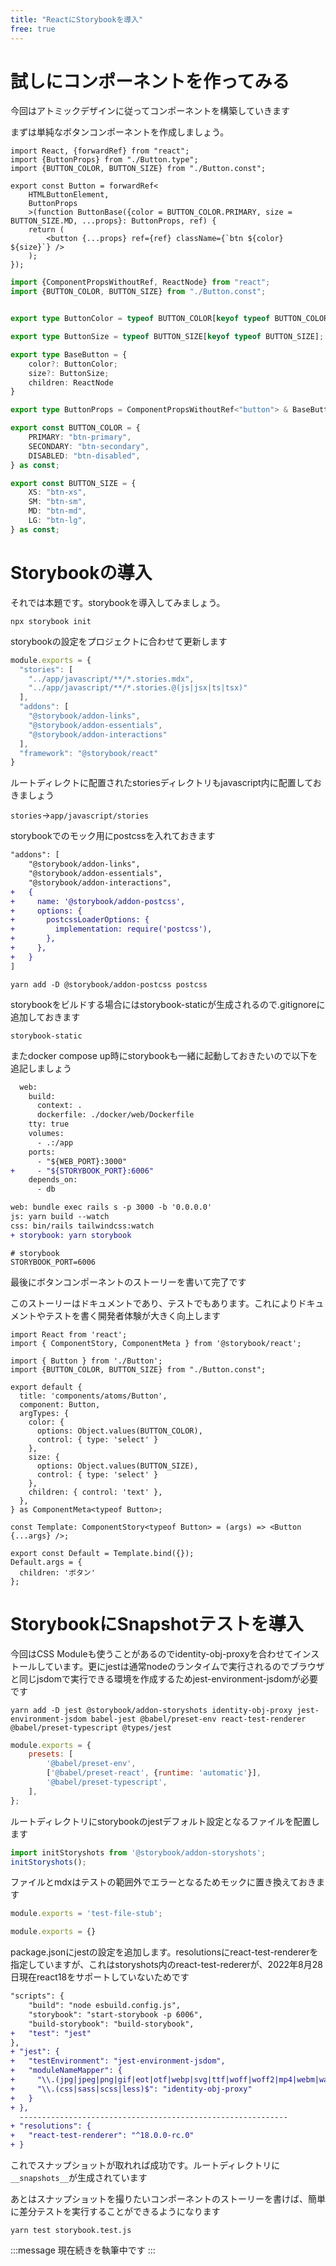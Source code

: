 ```yaml
---
title: "ReactにStorybookを導入"
free: true
---
```


# 試しにコンポーネントを作ってみる

今回はアトミックデザインに従ってコンポーネントを構築していきます

まずは単純なボタンコンポーネントを作成しましょう。

```tsx:app/javascript/components/atoms/Button/Button.tsx
import React, {forwardRef} from "react";
import {ButtonProps} from "./Button.type";
import {BUTTON_COLOR, BUTTON_SIZE} from "./Button.const";

export const Button = forwardRef<
    HTMLButtonElement,
    ButtonProps
    >(function ButtonBase({color = BUTTON_COLOR.PRIMARY, size = BUTTON_SIZE.MD, ...props}: ButtonProps, ref) {
    return (
        <button {...props} ref={ref} className={`btn ${color} ${size}`} />
    );
});
```

```tsx:app/javascript/components/atoms/Button/Button.type.ts
import {ComponentPropsWithoutRef, ReactNode} from "react";
import {BUTTON_COLOR, BUTTON_SIZE} from "./Button.const";


export type ButtonColor = typeof BUTTON_COLOR[keyof typeof BUTTON_COLOR];

export type ButtonSize = typeof BUTTON_SIZE[keyof typeof BUTTON_SIZE];

export type BaseButton = {
    color?: ButtonColor;
    size?: ButtonSize;
    children: ReactNode
}

export type ButtonProps = ComponentPropsWithoutRef<"button"> & BaseButton
```

```tsx:app/javascript/components/atoms/Button/Button.const.ts
export const BUTTON_COLOR = {
    PRIMARY: "btn-primary",
    SECONDARY: "btn-secondary",
    DISABLED: "btn-disabled",
} as const;

export const BUTTON_SIZE = {
    XS: "btn-xs",
    SM: "btn-sm",
    MD: "btn-md",
    LG: "btn-lg",
} as const;
```

# Storybookの導入

それでは本題です。storybookを導入してみましょう。

```shell
npx storybook init
```

storybookの設定をプロジェクトに合わせて更新します

```js:.storybook/main.js
module.exports = {
  "stories": [
    "../app/javascript/**/*.stories.mdx",
    "../app/javascript/**/*.stories.@(js|jsx|ts|tsx)"
  ],
  "addons": [
    "@storybook/addon-links",
    "@storybook/addon-essentials",
    "@storybook/addon-interactions"
  ],
  "framework": "@storybook/react"
}
```

ルートディレクトに配置されたstoriesディレクトリもjavascript内に配置しておきましょう

```stories```→```app/javascript/stories```

storybookでのモック用にpostcssを入れておきます

```diff js:.storybook/main.js
"addons": [
    "@storybook/addon-links",
    "@storybook/addon-essentials",
    "@storybook/addon-interactions",
+   {
+     name: '@storybook/addon-postcss',
+     options: {
+       postcssLoaderOptions: {
+         implementation: require('postcss'),
+       },
+     },
+   }
]
```

```shell
yarn add -D @storybook/addon-postcss postcss
```

storybookをビルドする場合にはstorybook-staticが生成されるので.gitignoreに追加しておきます

```.gitignore
storybook-static
```

またdocker compose up時にstorybookも一緒に起動しておきたいので以下を追記しましょう

```diff yml:docker-compose.yml
  web:
    build:
      context: .
      dockerfile: ./docker/web/Dockerfile
    tty: true
    volumes:
      - .:/app
    ports:
      - "${WEB_PORT}:3000"
+     - "${STORYBOOK_PORT}:6006"
    depends_on:
      - db
```

```diff dev:Procfile.dev
web: bundle exec rails s -p 3000 -b '0.0.0.0'
js: yarn build --watch
css: bin/rails tailwindcss:watch
+ storybook: yarn storybook
```

```.env
# storybook
STORYBOOK_PORT=6006
```

最後にボタンコンポーネントのストーリーを書いて完了です

このストーリーはドキュメントであり、テストでもあります。これによりドキュメントやテストを書く開発者体験が大きく向上します

```tsx:app/javascript/components/atoms/Button/Button.stories.tsx
import React from 'react';
import { ComponentStory, ComponentMeta } from '@storybook/react';

import { Button } from './Button';
import {BUTTON_COLOR, BUTTON_SIZE} from "./Button.const";

export default {
  title: 'components/atoms/Button',
  component: Button,
  argTypes: {
    color: {
      options: Object.values(BUTTON_COLOR),
      control: { type: 'select' }
    },
    size: {
      options: Object.values(BUTTON_SIZE),
      control: { type: 'select' }
    },
    children: { control: 'text' },
  },
} as ComponentMeta<typeof Button>;

const Template: ComponentStory<typeof Button> = (args) => <Button {...args} />;

export const Default = Template.bind({});
Default.args = {
  children: 'ボタン'
};
```

# StorybookにSnapshotテストを導入

今回はCSS Moduleも使うことがあるのでidentity-obj-proxyを合わせてインストールしています。更にjestは通常nodeのランタイムで実行されるのでブラウザと同じjsdomで実行できる環境を作成するためjest-environment-jsdomが必要です

```shell
yarn add -D jest @storybook/addon-storyshots identity-obj-proxy jest-environment-jsdom babel-jest @babel/preset-env react-test-renderer @babel/preset-typescript @types/jest
```

```js:babel.config.js
module.exports = {
    presets: [
        '@babel/preset-env',
        ['@babel/preset-react', {runtime: 'automatic'}],
        '@babel/preset-typescript',
    ],
};
```

ルートディレクトリにstorybookのjestデフォルト設定となるファイルを配置します

```js:storybook.test.js
import initStoryshots from '@storybook/addon-storyshots';
initStoryshots();
```

ファイルとmdxはテストの範囲外でエラーとなるためモックに置き換えておきます

```js:app/javascript/__mocks__/fileMock.js
module.exports = 'test-file-stub';
```

```js:app/javascript/__mocks__/mdxMock.js
module.exports = {}
```

package.jsonにjestの設定を追加します。resolutionsにreact-test-rendererを指定していますが、これはstoryshots内のreact-test-redererが、2022年8月28日現在react18をサポートしていないためです

```diff json:package.json
"scripts": {
    "build": "node esbuild.config.js",
    "storybook": "start-storybook -p 6006",
    "build-storybook": "build-storybook",
+   "test": "jest"
},
+ "jest": {
+   "testEnvironment": "jest-environment-jsdom",
+   "moduleNameMapper": {
+     "\\.(jpg|jpeg|png|gif|eot|otf|webp|svg|ttf|woff|woff2|mp4|webm|wav|mp3|m4a|aac|oga)$": "<rootDir>/app/javascript/__mocks__/fileMock.js",
+     "\\.(css|sass|scss|less)$": "identity-obj-proxy"
+   }
+ },
  ------------------------------------------------------------
+ "resolutions": {
+   "react-test-renderer": "^18.0.0-rc.0"
+ }
```

これでスナップショットが取れれば成功です。ルートディレクトリに`__snapshots__`が生成されています

あとはスナップショットを撮りたいコンポーネントのストーリーを書けば、簡単に差分テストを実行することができるようになります

```shell
yarn test storybook.test.js
```

:::message
現在続きを執筆中です
:::